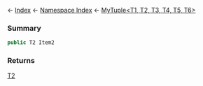 ← [Index](Api-Index) ← [Namespace Index](Namespace-Index) ← [MyTuple<T1, T2, T3, T4, T5, T6\>](VRage.MyTuple`6)

### Summary

```csharp
public T2 Item2
```

### Returns

[T2]()

